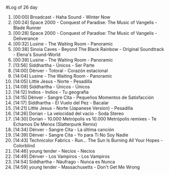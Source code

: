 #Log of 26 day

1. [00:00] Broadcast - Haha Sound - Winter Now
1. [00:24] Space 2000 - Conquest of Paradise: The Music of Vangelis - Blade Runner
1. [00:28] Space 2000 - Conquest of Paradise: The Music of Vangelis - Deliverance
1. [00:32] Lusine - The Waiting Room - Panoramic
1. [00:38] Sinoia Caves - Beyond The Black Rainbow - Original Soundtrack - Elena's Sound-World
1. [00:39] Lusine - The Waiting Room - Panoramic
1. [13:56] Siddhartha - Únicos - Ser Parte
1. [14:00] Dënver - Totoral - Corazón estacional
1. [14:04] Lusine - The Waiting Room - Panoramic
1. [14:05] Little Jesus - Norte - Pesadilla
1. [14:09] Siddhartha - Únicos - Únicos
1. [14:12] Indios - Indios - Tu geografía
1. [14:15] Dënver - Sangre Cita - Pequeños Momentos de Satisfacción
1. [14:17] Siddhartha - El Vuelo del Pez - Bacalar
1. [14:21] Little Jesus - Norte (Japanese Version) - Pesadilla
1. [14:26] Dorian - La velocidad del vacío - Soda Stereo
1. [14:30] Dorian - 10.000 Metrópolis vs 10.000 Metrópolis remixes - Te Echamos De Menos (Slatterpunk Remix)
1. [14:34] Dënver - Sangre Cita - La última canción
1. [14:39] Dënver - Sangre Cita - Yo para Ti No Soy Nadie
1. [14:43] Technicolor Fabrics - Run... The Sun Is Burning All Your Hopes - Colorblind
1. [14:46] young tender - Necios - Necios
1. [14:49] Dënver - Los Vampiros - Los Vampiros
1. [14:54] Siddhartha - Náufrago - Nunca es Nunca
1. [14:59] young tender - Massachusetts - Don't Get Me Wrong
